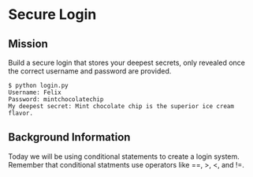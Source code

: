 # Secure Login

## Mission

Build a secure login that stores your deepest secrets, only revealed once the correct username and password are provided.

```
$ python login.py
Username: Felix
Password: mintchocolatechip
My deepest secret: Mint chocolate chip is the superior ice cream flavor.
```

## Background Information

Today we will be using conditional statements to create a login system. Remember that conditional statments use operators like ==, >, <, and !=.
